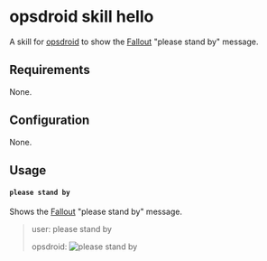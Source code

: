 # opsdroid skill hello

A skill for [opsdroid](https://github.com/opsdroid/opsdroid) to show the [Fallout][fallout] "please stand by" message.

## Requirements

None.

## Configuration

None.

## Usage

#### `please stand by`

Shows the [Fallout][fallout] "please stand by" message.

> user: please stand by
>
> opsdroid: ![please stand by](https://images.informaticslab.co.uk/misc/192a5b498a93370cd662b0c9292e56ef.gif)

[fallout]: https://en.wikipedia.org/wiki/Fallout_(series)
